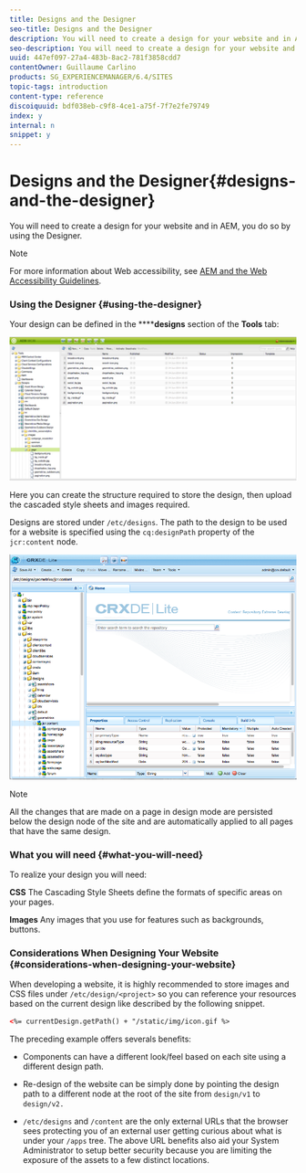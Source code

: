 ```yaml
---
title: Designs and the Designer
seo-title: Designs and the Designer
description: You will need to create a design for your website and in AEM, you do so by using the Designer
seo-description: You will need to create a design for your website and in AEM, you do so by using the Designer
uuid: 447ef097-27a4-483b-8ac2-781f3858cdd7
contentOwner: Guillaume Carlino
products: SG_EXPERIENCEMANAGER/6.4/SITES
topic-tags: introduction
content-type: reference
discoiquuid: bdf038eb-c9f8-4ce1-a75f-7f7e2fe79749
index: y
internal: n
snippet: y
---
```


# Designs and the Designer{#designs-and-the-designer}

You will need to create a design for your website and in AEM, you do so by using the Designer.

>[!NOTE]
>
>For more information about Web accessibility, see [AEM and the Web Accessibility Guidelines](../../../managing/using/web-accessibility.md).

### Using the Designer {#using-the-designer}

Your design can be defined in the ******designs** section of the **Tools** tab:

![](assets/screen_shot_2012-02-01at30237pm.png)

Here you can create the structure required to store the design, then upload the cascaded style sheets and images required.

Designs are stored under `/etc/designs`. The path to the design to be used for a website is specified using the `cq:designPath` property of the `jcr:content` node.

![](assets/chlimage_1-85.png)

>[!NOTE]
>
>All the changes that are made on a page in design mode are persisted below the design node of the site and are automatically applied to all pages that have the same design.

### What you will need {#what-you-will-need}

To realize your design you will need:

**CSS** The Cascading Style Sheets define the formats of specific areas on your pages.

**Images** Any images that you use for features such as backgrounds, buttons.

### Considerations When Designing Your Website {#considerations-when-designing-your-website}

<!--
Comment Type: remark
Last Modified By: (colligno@adobe.com)
Last Modified Date: 2018-01-18T11:19:17.680-0500
<p>Clientlibs should be used instead.</p>
-->

When developing a website, it is highly recommended to store images and CSS files under `/etc/design/<project>` so you can reference your resources based on the current design like described by the following snippet.

```xml
<%= currentDesign.getPath() + "/static/img/icon.gif %>
```

The preceding example offers severals benefits:

* Components can have a different look/feel based on each site using a different design path.
* Re-design of the website can be simply done by pointing the design path to a different node at the root of the site from `design/v1` to `design/v2.`

* `/etc/designs` and `/content` are the only external URLs that the browser sees protecting you of an external user getting curious about what is under your `/apps` tree. The above URL benefits also aid your System Administrator to setup better security because you are limiting the exposure of the assets to a few distinct locations.

